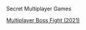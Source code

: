 Secret Multiplayer Games

[Multiplayer Boss Fight (2021)](https://alexduggan1.github.io/Multiplayer/MultiplayerBossFight)
